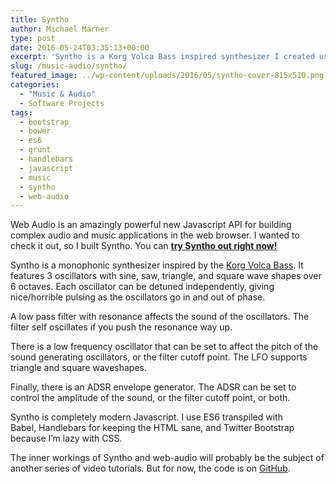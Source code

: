 ```yaml
---
title: Syntho
author: Michael Marner
type: post
date: 2016-05-24T03:35:13+00:00
excerpt: 'Syntho is a Korg Volca Bass inspired synthesizer I created using Javascript and the new web-audio API. <strong><a href="http://20papercups.net/syntho/">Try Syntho out right now!</a></strong>'
slug: /music-audio/syntho/
featured_image: ../wp-content/uploads/2016/05/syntho-cover-815x510.png
categories:
  - "Music & Audio"
  - Software Projects
tags:
  - bootstrap
  - bower
  - es6
  - grunt
  - handlebars
  - javascript
  - music
  - syntho
  - web-audio
---
```


Web Audio is an amazingly powerful new Javascript API for building complex audio and music applications in the web browser. I wanted to check it out, so I built Syntho. You can **[try Syntho out right now!][1]**

Syntho is a monophonic synthesizer inspired by the [Korg Volca Bass][2]. It features 3 oscillators with sine, saw, triangle, and square wave shapes over 6 octaves. Each oscillator can be detuned independently, giving nice/horrible pulsing as the oscillators go in and out of phase.

A low pass filter with resonance affects the sound of the oscillators. The filter self oscillates if you push the resonance way up.

There is a low frequency oscillator that can be set to affect the pitch of the sound generating oscillators, or the filter cutoff point. The LFO supports triangle and square waveshapes.

Finally, there is an ADSR envelope generator. The ADSR can be set to control the amplitude of the sound, or the filter cutoff point, or both.

Syntho is completely modern Javascript. I use ES6 transpiled with Babel, Handlebars for keeping the HTML sane, and Twitter Bootstrap because I&#8217;m lazy with CSS.

The inner workings of Syntho and web-audio will probably be the subject of another series of video tutorials. But for now, the code is on [GitHub][3].

[1]: http://20papercups.net/syntho/
[2]: https://www.youtube.com/watch?v=PxKC9jhuA3k
[3]: https://github.com/MichaelMarner/Syntho
